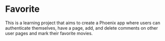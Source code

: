 # Favorite

This is a learning project that aims to create a Phoenix app where users can authenticate themselves, have a page, add, and delete comments on other user pages and mark their favorite movies. 
